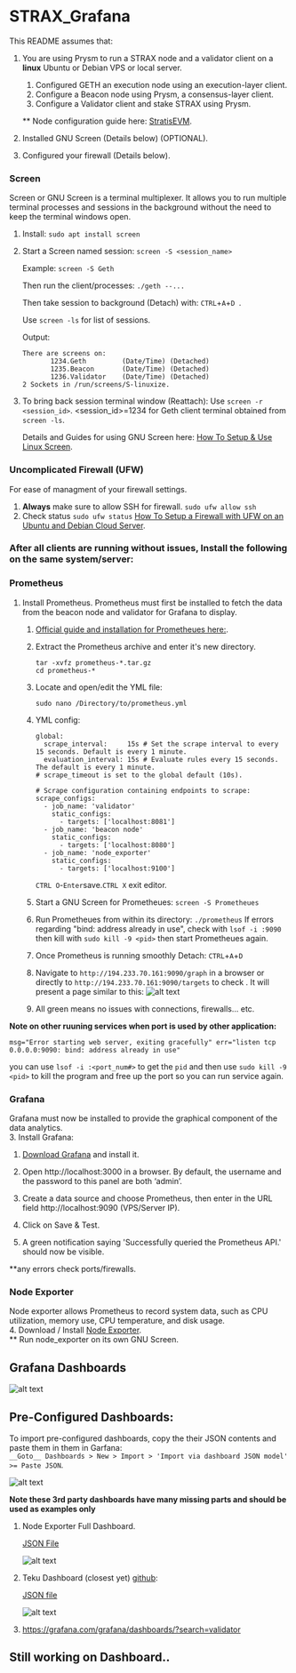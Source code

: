 # STRAX_Grafana

This README assumes that: 
1. You are using Prysm to run a STRAX node and a validator client on a __linux__ Ubuntu or Debian VPS or local server.
   1. Configured GETH an execution node using an execution-layer client.
   2. Configure a Beacon node using Prysm, a consensus-layer client.
   3. Configure a Validator client and stake STRAX using Prysm.
   
   ** Node configuration guide here: [StratisEVM](https://github.com/stratisproject/StratisEVM).
   
3. Installed GNU Screen (Details below) (OPTIONAL).
4. Configured your firewall (Details below).

### Screen
Screen or GNU Screen is a terminal multiplexer. It allows you to run multiple terminal processes and sessions in the background without the need to keep the terminal windows open.
1. Install:
`sudo apt install screen` 

2. Start a Screen named session: 
   `screen -S <session_name>`

   Example: `screen -S Geth`
   
   Then run the client/processes: `./geth --...`
   
   Then take session to background (Detach) with: `CTRL`+`A`+`D `.

   Use `screen -ls` for list of sessions.
   
   Output:
   ```shell
   There are screens on:
          1234.Geth      	(Date/Time)	(Detached)
          1235.Beacon	    (Date/Time)	(Detached)
          1236.Validator	(Date/Time)	(Detached)
   2 Sockets in /run/screens/S-linuxize.
   ```
  3. To bring back session terminal window (Reattach):
     Use `screen -r <session_id>`. <session_id>=1234 for Geth client terminal obtained from `screen -ls`.

     Details and Guides for using GNU Screen here: [How To Setup & Use Linux Screen](https://linuxize.com/post/how-to-use-linux-screen/).
   
### Uncomplicated Firewall (UFW)
For ease of managment of your firewall settings.
1. __Always__ make sure to allow SSH for firewall. `sudo ufw allow ssh`
2.  Check status `sudo ufw status`
[How To Setup a Firewall with UFW on an Ubuntu and Debian Cloud Server](https://www.digitalocean.com/community/tutorials/how-to-setup-a-firewall-with-ufw-on-an-ubuntu-and-debian-cloud-server).     


  

### After all clients are running without issues, Install the following on the same system/server:
### Prometheus
1. Install Prometheus.
  Prometheus must first be installed to fetch the data from the beacon node and validator for Grafana to display.
    1. [Official guide and installation for Prometheues here:](https://prometheus.io/docs/prometheus/latest/getting_started/).
    2. Extract the Prometheus archive and enter it's new directory.
       ```shell
       tar -xvfz prometheus-*.tar.gz
       cd prometheus-*
       ```
    3. Locate and open/edit the YML file:
       ```shell
       sudo nano /Directory/to/prometheus.yml
       ```
    4. YML config:
       ```shell
       global:
         scrape_interval:     15s # Set the scrape interval to every 15 seconds. Default is every 1 minute.
         evaluation_interval: 15s # Evaluate rules every 15 seconds. The default is every 1 minute.
       # scrape_timeout is set to the global default (10s).
       
       # Scrape configuration containing endpoints to scrape:
       scrape_configs:
         - job_name: 'validator'
           static_configs:
             - targets: ['localhost:8081']
         - job_name: 'beacon node'
           static_configs:
             - targets: ['localhost:8080']
         - job_name: 'node_exporter'
           static_configs:
             - targets: ['localhost:9100']
        ````
       `CTRL O`-`Enter`save.`CTRL X` exit editor.

    5. Start a GNU Screen for Prometheues: `screen -S Prometheues`
    6. Run Prometheues from within its directory: `./prometheus`
       If errors regarding "bind: address already in use", check <PID> with `lsof -i :9090` then kill with `sudo kill -9 <pid>` then start Prometheues again.
    7. Once Prometheus is running smoothly Detach: `CTRL`+`A`+`D`
    8. Navigate to `http://194.233.70.161:9090/graph` in a browser or directly to `http://194.233.70.161:9090/targets` to check . It will present a page similar to this:
     ![alt text](https://github.com/0xsats/STRAX_Grafana/blob/main/img/prometheus.png)
   9. All green means no issues with connections, firewalls... etc.  
      
**Note on other ruuning services when port is used by other application:**
```shell
msg="Error starting web server, exiting gracefully" err="listen tcp 0.0.0.0:9090: bind: address already in use"
```
you can use `lsof -i :<port_num#>` to get the `pid` and then use `sudo kill -9 <pid>` to kill the program and free up the port so you can run service again.  


### Grafana
Grafana must now be installed to provide the graphical component of the data analytics.  
3. Install Grafana:
   1. [Download Grafana](https://grafana.com/grafana/download) and install it.
      
   2. Open http://localhost:3000 in a browser. By default, the username and the password to this panel are both ‘admin’.
    
   3. Create a data source and choose Prometheus, then enter in the URL field http://localhost:9090 (VPS/Server IP).
      
   4. Click on Save & Test.
   5. A green notification saying 'Successfully queried the Prometheus API.' should now be visible.  

   **any errors check ports/firewalls.



### Node Exporter  
Node exporter allows Prometheus to record system data, such as CPU utilization, memory use, CPU temperature, and disk usage.  
4. Download / Install [Node Exporter](https://prometheus.io/download/#node_exporter).  
** Run node_exporter on its own GNU Screen.  

## Grafana Dashboards  
![alt text](https://github.com/0xsats/STRAX_Grafana/blob/main/img/strax_grafana.png)  


## Pre-Configured Dashboards:
To import pre-configured dashboards, copy the their JSON contents and paste them in them in Garfana:   
`__Goto__ Dashboards > New > Import > 'Import via dashboard JSON model' >= Paste JSON`.  

![alt text](https://github.com/0xsats/STRAX_Grafana/blob/main/img/importgrafanadashboard.png)  


**Note these 3rd party dashboards have many missing parts and should be used as examples only**


1. Node Exporter Full Dashboard.
   
   [JSON File](https://raw.githubusercontent.com/rfmoz/grafana-dashboards/master/prometheus/node-exporter-full.json)
   
   ![alt text](https://github.com/0xsats/STRAX_Grafana/blob/main/img/Node%20Exporter%20Full.png)
   
   
2. Teku Dashboard (closest yet) [github](https://github.com/Consensys/teku/):
   
   [JSON file](https://raw.githubusercontent.com/Consensys/teku/master/dashboard/teku-dashboard-grafana.json)
   
   ![alt text](https://github.com/0xsats/STRAX_Grafana/blob/main/img/Tekudashboard.png)
   
   
   
   
3. https://grafana.com/grafana/dashboards/?search=validator




## Still working on Dashboard..
